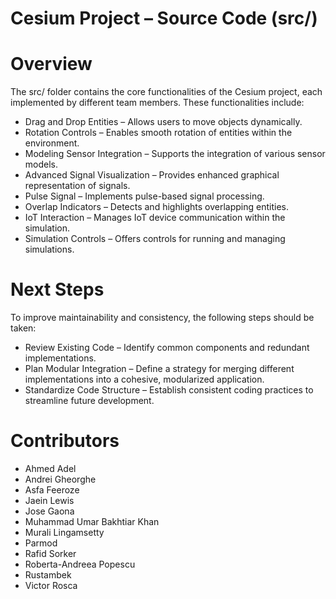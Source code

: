 # Cesium Project – Source Code (src/)

# Overview
The src/ folder contains the core functionalities of the Cesium project, each implemented by different team members. These functionalities include:
- Drag and Drop Entities – Allows users to move objects dynamically.
- Rotation Controls – Enables smooth rotation of entities within the environment.
- Modeling Sensor Integration – Supports the integration of various sensor models.
- Advanced Signal Visualization – Provides enhanced graphical representation of signals.
- Pulse Signal – Implements pulse-based signal processing.
- Overlap Indicators – Detects and highlights overlapping entities.
- IoT Interaction – Manages IoT device communication within the simulation.
- Simulation Controls – Offers controls for running and managing simulations.

# Next Steps
To improve maintainability and consistency, the following steps should be taken:
- Review Existing Code – Identify common components and redundant implementations.
- Plan Modular Integration – Define a strategy for merging different implementations into a cohesive, modularized application.
- Standardize Code Structure – Establish consistent coding practices to streamline future development.

# Contributors
- Ahmed Adel
- Andrei Gheorghe
- Asfa Feeroze
- Jaein Lewis
- Jose Gaona
- Muhammad Umar Bakhtiar Khan
- Murali Lingamsetty
- Parmod
- Rafid Sorker
- Roberta-Andreea Popescu
- Rustambek
- Victor Rosca
